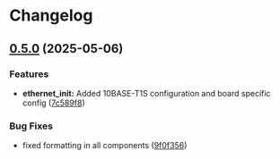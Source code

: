 # Changelog

## [0.5.0](https://github.com/espressif/esp-eth-drivers/compare/ethernet_init@v0.4.0...ethernet_init@v0.5.0) (2025-05-06)


### Features

* **ethernet_init:** Added 10BASE-T1S configuration and board specific config ([7c589f8](https://github.com/espressif/esp-eth-drivers/commit/7c589f8dcf5a9852922927a410c55a0f295c9ad7))


### Bug Fixes

* fixed formatting in all components ([9f0f356](https://github.com/espressif/esp-eth-drivers/commit/9f0f356a4b1402c6c19787619288e0f84310464a))
